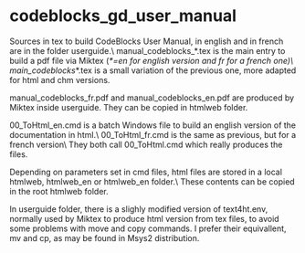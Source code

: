 # codeblocks_gd_user_manual

Sources in tex to build CodeBlocks User Manual, in english and in french are in the folder userguide.\\
manual_codeblocks_\*.tex is the main entry to build a pdf file via Miktex (_\*=en for english version and fr for a french one)\\
main_codeblocks_\*.tex is a small variation of the previous one, more adapted for html and chm versions.

manual_codeblocks_fr.pdf and manual_codeblocks_en.pdf are produced by Miktex inside userguide. They can be copied in htmlweb folder.

00_ToHtml_en.cmd is a batch Windows file to build an english version of the documentation in html.\\
00_ToHtml_fr.cmd is the same as previous, but for a french version\\
They both call 00_ToHtml.cmd which really produces the files.

Depending on parameters set in cmd files, html files are stored in a local htmlweb, htmlweb_en or htmlweb_en folder.\\
These contents can be copied in the root htmlweb folder.

In userguide folder, there is a slighly modified version of text4ht.env, normally used by Miktex to produce html version from tex files, to avoid 
some problems with move and copy commands. I prefer their equivallent, mv and cp, as may be found in Msys2 distribution.
